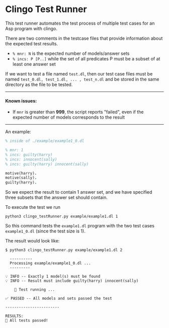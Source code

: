 # Clingo Test Runner

This test runner automates the test process of multiple test cases for an Asp program with clingo.

There are two comments in the testcase files that provide information about the expected test results.  
- `% mnr: N` is the expected number of models/answer sets
- `% incs: P [P..]` while the set of all predicates P must be a subset of at least one answer set


If we want to test a file named `test.dl`, then our test case files must be named `test_0.dl, test_1.dl, ... , test_n.dl` and be stored in the same directory as the file to be tested.

---

#### Known issues: 
- If `mnr` is greater than **999**, the script reports "failed", even if the expected number of models corresponds to the result

---

An example:
``` prolog
% inside of ./example/example1_0.dl

% mnr: 1
% incs: guilty(harry)
% incs: innocent(sally)
% incs: guilty(harry) innocent(sally)

motive(harry).
motive(sally).
guilty(harry).
```
So we expect the result to contain 1 answer set, and we have specified three subsets that the answer set should contain.

To execute the test we run
```
python3 clingo_testRunner.py example/example1.dl 1
```

So this command tests the `example1.dl` program with the two test cases `example1_0.dl` (since the test size is 1).

The result would look like:
``` shell
$ python3 clingo_testRunner.py example/example1.dl 2

  ----------
  Processing example/example1_0.dl ...
  ---------
  
💡 INFO -- Exactly 1 model(s) must be found
💡 INFO -- Result must include guilty(harry) innocent(sally)

    🏃 Test running ...
  
✅ PASSED -- All models and sets passed the test

------------------------

RESULTS:
🎉 All tests passed!
```
